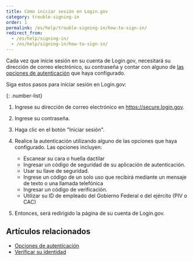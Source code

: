 ```yaml
---
title: Cómo iniciar sesión en Login.gov
category: trouble-signing-in
order: 1
permalink: /es/help/trouble-signing-in/how-to-sign-in/
redirect_from:
  - /es/help/signing-in/
  - /es/help/signing-in/how-to-sign-in/
---
```

Cada vez que inicie sesión en su cuenta de Login.gov, necesitará su dirección de correo electrónico, su contraseña y contar con alguno de [las opciones de autenticación](/es/help/get-started/authentication-options/) que haya configurado.

Siga estos pasos para iniciar sesión en Login.gov:

{: .number-list}
1. Ingrese su dirección de correo electrónico en <https://secure.login.gov>.
2. Ingrese su contraseña.
3. Haga clic en el botón "Iniciar sesión".
4. Realice la autenticación utilizando alguno de las opciones que haya configurado. Las opciones incluyen:

   * Escanear su cara o huella dactilar
   * Ingresar un código de seguridad de su aplicación de autenticación.
   * Usar su llave de seguridad.
   * Ingrese un código de un solo uso que recibirá mediante un mensaje de texto o una llamada telefónica
   * Ingresar un código de verificación.
   * Utilizar su ID de empleado del Gobierno Federal o del ejército (PIV o CAC)
5. Entonces, será redirigido la página de su cuenta de Login.gov.

## Artículos relacionados

* [Opciones de autenticación](/es/help/get-started/authentication-options/)
* [Verificar su identidad](/es/help/verify-your-identity/how-to-verify-your-identity/)
